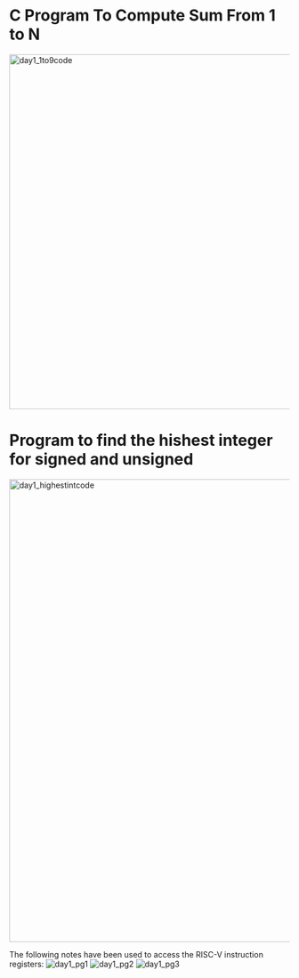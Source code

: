 # C Program To Compute Sum From 1 to N
  <img width="638" alt="day1_1to9code" src="https://github.com/user-attachments/assets/e69fddd7-cfd4-420f-9ac4-c58d14a45250" />

# Program to find the hishest integer for signed and unsigned
<img width="832" alt="day1_highestintcode" src="https://github.com/user-attachments/assets/8a84c824-59e4-496a-9f88-88e4e3544c64" />

The following notes have been used to access the RISC-V instruction registers:
![day1_pg1](https://github.com/user-attachments/assets/3d3e74da-5813-4d0c-a676-2b8343400702)
![day1_pg2](https://github.com/user-attachments/assets/8ad7133a-fc9f-47ef-a0ff-66c9c323abcd)
![day1_pg3](https://github.com/user-attachments/assets/bee26f92-51e8-4e67-b2d4-ebf94ea59ba7)
